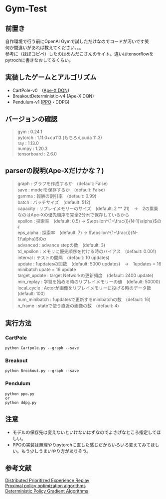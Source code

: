 # Gym-Test

## 前置き
自作環境で行う前にOpenAI Gymで試しただけなのでコードが汚いです笑  
何か間違いがあれば教えてください。。。  
参考に（ほぼコピペ）したのはめんだこさんのサイト。違いはtensorflowをpytrochに書きなおしてるくらい。

## 実装したゲームとアルゴリズム
* CartPole-v0　([Ape-X DQN][1])
* BreakoutDeterministic-v4 (Ape-X DQN)
* Pendulum-v1 ([PPO][2]・DDPG)

## バージョンの確認
> gym : 0.24.1   
> pytorch : 1.11.0+cu113 (もちろんcuda 11.3)  
> ray : 1.13.0  
> numpy : 1.20.3  
> tensorboard : 2.6.0  

## parserの説明(Ape-Xだけかな？)
> graph : グラフを作成するか　(default: False)  
> save : modelを保存するか　(default: False)  
> gamma : 報酬の割引率　(default: 0.99)  
> batch : バッチサイズ　(default: 512)  
> capacity : リプレイメモリーのサイズ　(default: 2 ** 21)　→　2の累乗なのはApe-Xの優先順序を完全2分木で保存しているから  
> epsilon : 探索率　(default: 0.5) → $\epsilon^{1+\frac{i}{N-1}\alpha}$の$\epsilon$  
> eps_alpha : 探索率　(default: 7) → $\epsilon^{1+\frac{i}{N-1}\alpha}$の$\alpha$  
> advanced : advance stepの数　(default: 3)  
> td_epsilon : メモリに優先順序を付ける時のバイアス　(default: 0.001)  
> interval : テストの間隔　(default: 10 updates)  
> update : 1updatesの回数　(default: 5000 updates)　→　1updates = 16 minibatch upate = 16 update  
> target_update : target Networkの更新頻度　(default: 2400 update)  
> min_replay : 学習を始める時のリプレイメモリーの値　(default: 50000)  
> local_cycle : Actorが画像をリプレイメモリーに投げる時のデータ数　(default: 100)  
> num_minibatch : 1updatesで更新するminibatchの数　(default: 16)  
> n_frame : stateで使う直近の画像の数　(default: 4)    

## 実行方法
### CartPole
```
python Cartpole.py --graph --save
```
### Breakout
```
python Breakout.py --graph --save
```
### Pendulum
```
python ppo.py
or
python ddpg.py
```

## 注意
* モデルの保存先は変えないといけないはずなのでよさげなところ指定してほしい。  
* PPOの実装は無理やりpytorchに直した感じだからいろいろ変えてみてほしい。もう少しうまいやり方がありそう。

## 参考文献
[Distributed Prioritized Experience Replay][3]  
[Proximal policy optimization algorithms][4]  
[Deterministic Policy Gradient Algorithms][5]  

[1]:https://horomary.hatenablog.com/entry/2021/03/02/235512
[2]:https://horomary.hatenablog.com/entry/2020/10/22/234207
[3]:https://arxiv.org/abs/1803.00933
[4]:https://arxiv.org/abs/1707.06347
[5]:http://proceedings.mlr.press/v32/silver14.html
